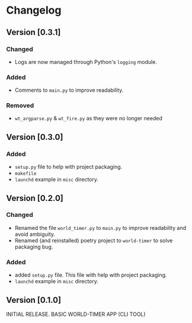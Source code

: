 # Changelog

## Version [0.3.1]
### Changed
- Logs are now managed through Python's `logging` module.
### Added
- Comments to `main.py` to improve readability.
### Removed
- `wt_argparse.py` & `wt_fire.py` as they were no longer needed


## Version [0.3.0]
### Added
- `setup.py` file to help with project packaging.
- `makefile`
- `launchd` example in `misc` directory. 


## Version [0.2.0]
### Changed
- Renamed the file `world_timer.py` to `main.py` to improve readability and avoid ambiguity.
- Renamed (and reinstalled) poetry project to `world-timer` to solve packaging bug.

### Added
- added `setup.py` file. This file with help with project packaging.
- `launchd` example in `misc` directory.

## Version [0.1.0]
INITIAL RELEASE. BASIC WORLD-TIMER APP (CLI TOOL)